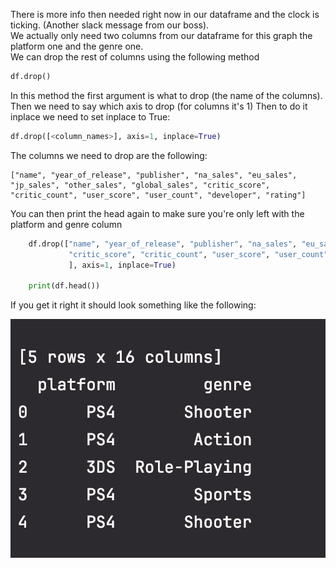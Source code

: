 There is more info then needed right now in our dataframe and the clock is ticking. (Another slack message from our boss).  
We actually only need two columns from our dataframe for this graph the platform one and the genre one.  
We can drop the rest of columns using the following method
```python
df.drop()
```

In this method the first argument is what to drop (the name of the columns).
Then we need to say which axis to drop (for columns it's 1)
Then to do it inplace we need to set inplace to True:

```python
df.drop([<column_names>], axis=1, inplace=True)
```

The columns we need to drop are the following:

```text
["name", "year_of_release", "publisher", "na_sales", "eu_sales", "jp_sales", "other_sales", "global_sales", "critic_score", "critic_count", "user_score", "user_count", "developer", "rating"]
```

You can then print the head again to make sure you're only left with the platform and genre column

<div class="hint">


```python
    df.drop(["name", "year_of_release", "publisher", "na_sales", "eu_sales", "jp_sales", "other_sales", "global_sales",
             "critic_score", "critic_count", "user_score", "user_count", "developer", "rating"
             ], axis=1, inplace=True)

    print(df.head())
```
</div>

If you get it right it should look something like the following:

![prune](../../../common/resources/images/prune.png)
